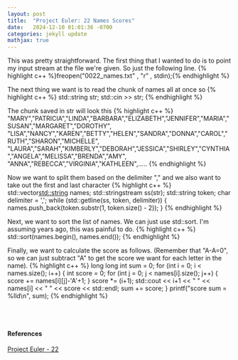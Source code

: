 ```yaml
---
layout: post
title:  "Project Euler: 22 Names Scores"
date:   2024-12-10 01:01:36 -0700
categories: jekyll update
mathjax: true
---
```

This was pretty straightforward. The first thing that I wanted to do is to point my input stream at the file we're given. So just the following line.
{% highlight c++ %}freopen("0022_names.txt" , "r" , stdin);{% endhighlight %}

The next thing we want is to read the chunk of names all at once so
{% highlight c++ %}
std::string str;
std::cin >> str;
{% endhighlight %}

The chunk saved in str will look this
{% highlight c++ %}
"MARY","PATRICIA","LINDA","BARBARA","ELIZABETH","JENNIFER","MARIA","SUSAN","MARGARET","DOROTHY",
"LISA","NANCY","KAREN","BETTY","HELEN","SANDRA","DONNA","CAROL","RUTH","SHARON","MICHELLE",
"LAURA","SARAH","KIMBERLY","DEBORAH","JESSICA","SHIRLEY","CYNTHIA","ANGELA","MELISSA","BRENDA","AMY",
"ANNA","REBECCA","VIRGINIA","KATHLEEN",.....
{% endhighlight %}

Now we want to split them based on the delimiter "," and we also want to take out the first and last character
{% highlight c++ %}
std::vector<std::string> names;
std::stringstream ss(str);
std::string token;
char delimiter = ',';
while (std::getline(ss, token, delimiter)) {
    names.push_back(token.substr(1, token.size() - 2));
}
{% endhighlight %}

Next, we want to sort the list of names. We can just use std::sort. I'm assuming years ago, this was painful to do.
{% highlight c++ %}
std::sort(names.begin(), names.end());
{% endhighlight %}


Finally, we want to calculate the score as follows. (Remember that "A-A=0", so we can just subtract "A" to get the score we want for each letter in the name). 
{% highlight c++ %}
long long int sum = 0;
for (int i = 0; i < names.size(); i++) {
    int score = 0;
    for (int j = 0; j < names[i].size(); j++) {
        score += names[i][j]-'A'+1;
    }
    score *= (i+1);
    std::cout << i+1 << " " << names[i] << " " << score << std::endl;
    sum += score;
}
printf("score sum = %lld\n", sum);
{% endhighlight %}

<br>
<br>
<!------------------------------------------------------------------------------------>
<h4><b>References</b></h4>
<a href="https://projecteuler.net/problem=22">Project Euler - 22</a>
<br>
<br>


